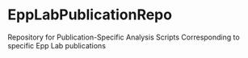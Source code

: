 # EppLabPublicationRepo
Repository for Publication-Specific Analysis Scripts Corresponding to specific Epp Lab publications

